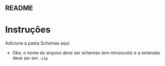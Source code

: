 ## README   ###


# Instruções # 

Adicione a pasta Schemas aqui
- Obs: o nome do arquivo deve ser schemas (em minúsculo) e a extensão deve ser em ``.zip``